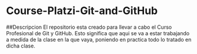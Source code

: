 # Course-Platzi-Git-and-GitHub

##Descripcion
El repositorio esta creado para llevar a cabo el Curso Profesional de Git y GitHub. Esto significa que aqui se va a estar trabajando a medida de la clase en la que vaya, poniendo en practica todo lo tratado en dicha clase.

